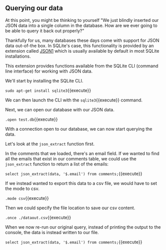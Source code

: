## Querying our data

At this point, you might be thinking to yourself "We just blindly inserted our JSON data into a single column in the database. How are we ever going to be able to query it back out properly?"

Thankfully for us, many databases these days come with support for JSON data out-of-the box. In SQLite's case, this functionality is provided by an extension called [JSON1](https://www.sqlite.org/json1.html) which is usually available by default in most SQLite installations.

This extension provides functions available from the SQLite CLI (command line interface) for working with JSON data.

We'll start by installing the SQLite CLI.

`sudo apt-get install sqlite3`{{execute}}

We can then launch the CLI with the `sqlite3`{{execute}} command.

Next, we can open our database with our JSON data.

`.open test.db`{{execute}}

With a connection open to our database, we can now start querying the data.

Let's look at the `json_extract` function first.

In the comments that we loaded, there's an email field. If we wanted to find all the emails that exist in our comments table, we could use the `json_extract` function to return a list of the emails:

`select json_extract(data, '$.email') from comments;`{{execute}}

If we instead wanted to export this data to a csv file, we would have to set the mode to csv.

`.mode csv`{{execute}}

Then we could specify the file location to save our csv content.

`.once ./dataout.csv`{{execute}}

When we now re-run our original query, instead of printing the output to the console, the data is instead written to our file.

`select json_extract(data, '$.email') from comments;`{{execute}}